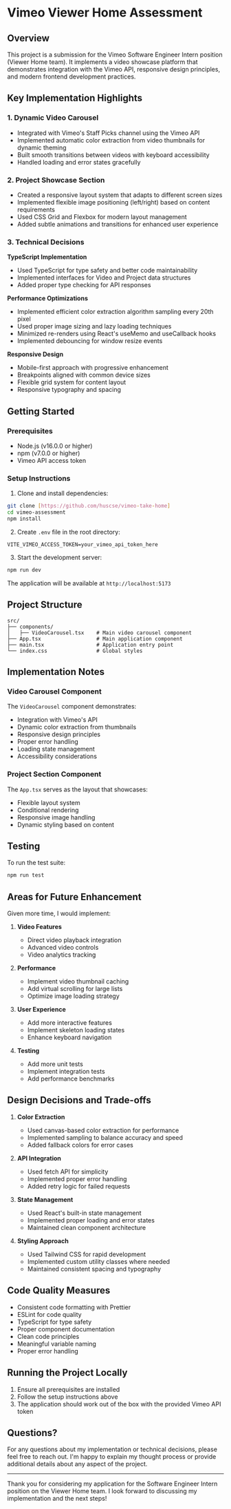 # Vimeo Viewer Home Assessment

## Overview

This project is a submission for the Vimeo Software Engineer Intern position (Viewer Home team). It implements a video showcase platform that demonstrates integration with the Vimeo API, responsive design principles, and modern frontend development practices.

## Key Implementation Highlights

### 1. Dynamic Video Carousel

- Integrated with Vimeo's Staff Picks channel using the Vimeo API
- Implemented automatic color extraction from video thumbnails for dynamic theming
- Built smooth transitions between videos with keyboard accessibility
- Handled loading and error states gracefully

### 2. Project Showcase Section

- Created a responsive layout system that adapts to different screen sizes
- Implemented flexible image positioning (left/right) based on content requirements
- Used CSS Grid and Flexbox for modern layout management
- Added subtle animations and transitions for enhanced user experience

### 3. Technical Decisions

**TypeScript Implementation**

- Used TypeScript for type safety and better code maintainability
- Implemented interfaces for Video and Project data structures
- Added proper type checking for API responses

**Performance Optimizations**

- Implemented efficient color extraction algorithm sampling every 20th pixel
- Used proper image sizing and lazy loading techniques
- Minimized re-renders using React's useMemo and useCallback hooks
- Implemented debouncing for window resize events

**Responsive Design**

- Mobile-first approach with progressive enhancement
- Breakpoints aligned with common device sizes
- Flexible grid system for content layout
- Responsive typography and spacing

## Getting Started

### Prerequisites

- Node.js (v16.0.0 or higher)
- npm (v7.0.0 or higher)
- Vimeo API access token

### Setup Instructions

1. Clone and install dependencies:

```bash
git clone [https://github.com/huscse/vimeo-take-home]
cd vimeo-assessment
npm install
```

2. Create `.env` file in the root directory:

```env
VITE_VIMEO_ACCESS_TOKEN=your_vimeo_api_token_here
```

3. Start the development server:

```bash
npm run dev
```

The application will be available at `http://localhost:5173`

## Project Structure

```
src/
├── components/
│   ├── VideoCarousel.tsx    # Main video carousel component
├── App.tsx                  # Main application component
├── main.tsx                 # Application entry point
└── index.css                # Global styles
```

## Implementation Notes

### Video Carousel Component

The `VideoCarousel` component demonstrates:

- Integration with Vimeo's API
- Dynamic color extraction from thumbnails
- Responsive design principles
- Proper error handling
- Loading state management
- Accessibility considerations

### Project Section Component

The `App.tsx` serves as the layout that showcases:

- Flexible layout system
- Conditional rendering
- Responsive image handling
- Dynamic styling based on content

## Testing

To run the test suite:

```bash
npm run test
```

## Areas for Future Enhancement

Given more time, I would implement:

1. **Video Features**

   - Direct video playback integration
   - Advanced video controls
   - Video analytics tracking

2. **Performance**

   - Implement video thumbnail caching
   - Add virtual scrolling for large lists
   - Optimize image loading strategy

3. **User Experience**

   - Add more interactive features
   - Implement skeleton loading states
   - Enhance keyboard navigation

4. **Testing**
   - Add more unit tests
   - Implement integration tests
   - Add performance benchmarks

## Design Decisions and Trade-offs

1. **Color Extraction**

   - Used canvas-based color extraction for performance
   - Implemented sampling to balance accuracy and speed
   - Added fallback colors for error cases

2. **API Integration**

   - Used fetch API for simplicity
   - Implemented proper error handling
   - Added retry logic for failed requests

3. **State Management**

   - Used React's built-in state management
   - Implemented proper loading and error states
   - Maintained clean component architecture

4. **Styling Approach**
   - Used Tailwind CSS for rapid development
   - Implemented custom utility classes where needed
   - Maintained consistent spacing and typography

## Code Quality Measures

- Consistent code formatting with Prettier
- ESLint for code quality
- TypeScript for type safety
- Proper component documentation
- Clean code principles
- Meaningful variable naming
- Proper error handling

## Running the Project Locally

1. Ensure all prerequisites are installed
2. Follow the setup instructions above
3. The application should work out of the box with the provided Vimeo API token

## Questions?

For any questions about my implementation or technical decisions, please feel free to reach out. I'm happy to explain my thought process or provide additional details about any aspect of the project.

---

Thank you for considering my application for the Software Engineer Intern position on the Viewer Home team. I look forward to discussing my implementation and the next steps!
